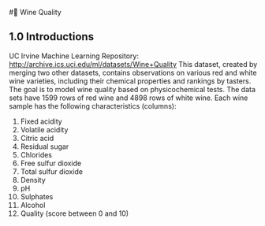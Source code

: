 #🍷 Wine Quality
## 1.0	Introductions 
UC Irvine Machine Learning Repository: http://archive.ics.uci.edu/ml/datasets/Wine+Quality
This dataset, created by merging two other datasets, contains observations on various red and white wine varieties, including their chemical properties and rankings by tasters. The goal is to model wine quality based on physicochemical tests.
The data sets have 1599 rows of red wine and 4898 rows of white wine. Each wine sample has the following characteristics (columns):
1.	Fixed acidity
2.	Volatile acidity
3.	Citric acid
4.	Residual sugar
5.	Chlorides
6.	Free sulfur dioxide
7.	Total sulfur dioxide
8.	Density
9.	pH
10.	Sulphates
11.	Alcohol
12.	Quality (score between 0 and 10)

